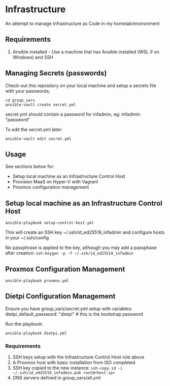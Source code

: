 # Infrastructure
An attempt to manage Infrastructure as Code in my homelab/environment

## Requirements
1. Ansible installed - Use a machine that has Ansible installed (WSL if on Windows) and SSH

## Managing Secrets (passwords)
Check-out this repository on your local machine and setup a secrets file with your passwords;
```
cd group_vars
ansible-vault create secret.yml
```
secret.yml should contain a password for infadmin, eg:
infadmin: "password"

To edit the secret.yml later:
```
ansible-vault edit secret.yml
```

## Usage
See sections below for:
- Setup local machine as an Infrastructure Control Host
- Provision MaaS on Hyper-V with Vagrant
- Proxmox configuration management

## Setup local machine as an Infrastructure Control Host
```
ansible-playbook setup-control-host.yml
```
This will create an SSH key ~/.ssh/id_ed25519_infadmin and configure hosts in your ~/.ssh/config

No passphrase is applied to the key, although you may add a passphase after creation: ```ssh-keygen -p -f ~/.ssh/id_ed25519_infadmin```

## Proxmox Configuration Management
```
ansible-playbook proxmox.yml
```

## Dietpi Configuration Management
Ensure you have group_vars/secret.yml setup with variables:
dietpi_default_password: "dietpi"  # this is the bootstrap password

Run the playbook:
```
ansible-playbook dietpi.yml
```

### Requirements
1. SSH keys setup with the Infrastructure Control Host role above
2. A Proxmox host with basic installation from ISO completed
3. SSH key copied to the new instance:
``` ssh-copy-id -i ~/.ssh/id_ed25519_infadmin.pub root@<host-ip> ```
4. DNS servers defined in group_vars/all.yml